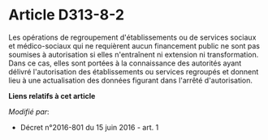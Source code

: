 # Article D313-8-2

Les  opérations de regroupement d'établissements ou de services sociaux et  médico-sociaux qui ne requièrent aucun
financement public ne sont pas  soumises à autorisation si elles n'entraînent ni extension ni  transformation. Dans ce cas,
elles sont portées à la connaissance des autorités ayant délivré l'autorisation des établissements ou services regroupés et
donnent lieu à une actualisation des données figurant dans l'arrêté d'autorisation.

**Liens relatifs à cet article**

_Modifié par_:

  - Décret n°2016-801 du 15 juin 2016 - art. 1
